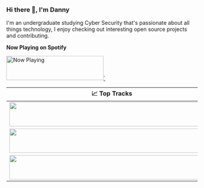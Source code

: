 ### Hi there 👋, I'm Danny

<!--
**dannyycc/dannyycc** is a ✨ _special_ ✨ repository because its `README.md` (this file) appears on your GitHub profile.

Here are some ideas to get you started:

- 🔭 I’m currently working on ...
- 🌱 I’m currently learning ...
- 👯 I’m looking to collaborate on ...
- 🤔 I’m looking for help with ...
- 💬 Ask me about ...
- 📫 How to reach me: ...
- 😄 Pronouns: ...
- ⚡ Fun fact: ...

- 🔭 I’m currently working on my own blog with Hugo & Netlify
- 🌱 I’m currently learning C

-->

I'm an undergraduate studying Cyber Security that's passionate about all things technology, I enjoy checking out interesting open source projects and contributing.


**Now Playing on Spotify**

<a href="https://dannyycc-spotify.vercel.app/now-playing?open">
    <img src="https://dannyycc-spotify.vercel.app/now-playing" width="256" height="64" alt="Now Playing">`
</a>


<table>
  <thead>
    <tr>
      <th>📈 Top Tracks</th>
    </tr>
  </thead>
  <tbody>
    <tr>
      <td><a href="https://dannyycc-spotify.vercel.app/top-tracks?i=1&open"><img src="https://dannyycc-spotify.vercel.app/top-tracks?i=1" width="540" height="64"></a></td>
    </tr>
    <tr></tr> <!-- hide gray row -->
    <tr>
      <td><a href="hhttps://dannyycc-spotify.vercel.app/top-tracks?i=2&open"><img src="https://dannyycc-spotify.vercel.apptop-tracks?i=2" width="540" height="64"></a></td>
    </tr>
    <tr></tr> <!-- hide gray row -->
    <tr>
      <td><a href="https://dannyycc-spotify.vercel.app/top-tracks?i=3&open"><img src="https://dannyycc-spotify.vercel.app/top-tracks?i=3" width="540" height="64"></a></td>
    </tr>
  </tbody>
</table>
